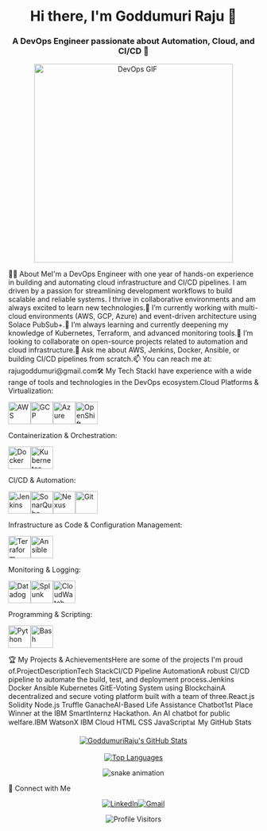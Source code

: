 <!--Hello Raju! This is the final, corrected version.All image links have been fixed, and the project table formatting has been corrected.This should now display perfectly on your profile.--><h1 align="center">Hi there, I'm Goddumuri Raju 👋</h1><h3 align="center">A DevOps Engineer passionate about Automation, Cloud, and CI/CD 🚀</h3><p align="center"><img src="https://www.google.com/search?q=https://media.giphy.com/media/f3G3v4aadK6a3k72aF/giphy.gif" width="400" alt="DevOps GIF"/></p>👨‍💻 About MeI'm a DevOps Engineer with one year of hands-on experience in building and automating cloud infrastructure and CI/CD pipelines. I am driven by a passion for streamlining development workflows to build scalable and reliable systems. I thrive in collaborative environments and am always excited to learn new technologies.🔭 I’m currently working with multi-cloud environments (AWS, GCP, Azure) and event-driven architecture using Solace PubSub+.🌱 I’m always learning and currently deepening my knowledge of Kubernetes, Terraform, and advanced monitoring tools.👯 I’m looking to collaborate on open-source projects related to automation and cloud infrastructure.💬 Ask me about AWS, Jenkins, Docker, Ansible, or building CI/CD pipelines from scratch.📫 You can reach me at: rajugoddumuri@gmail.com🛠️ My Tech StackI have experience with a wide range of tools and technologies in the DevOps ecosystem.Cloud Platforms & Virtualization:<p><a href="https://aws.amazon.com" target="_blank"><img src="https://www.google.com/search?q=https://raw.githubusercontent.com/devicons/devicon/master/icons/amazonwebservices/amazonwebservices-original-wordmark.svg" alt="AWS" width="45" height="45"/></a><a href="https://cloud.google.com" target="_blank"><img src="https://www.google.com/search?q=https://raw.githubusercontent.com/devicons/devicon/master/icons/googlecloud/googlecloud-original-wordmark.svg" alt="GCP" width="45" height="45"/></a><a href="https://azure.microsoft.com/en-us/" target="_blank"><img src="https://www.google.com/search?q=https://raw.githubusercontent.com/devicons/devicon/master/icons/azure/azure-original-wordmark.svg" alt="Azure" width="45" height="45"/></a><a href="https://www.openshift.com/" target="_blank"><img src="https://www.google.com/search?q=https://raw.githubusercontent.com/devicons/devicon/master/icons/openshift/openshift-original-wordmark.svg" alt="OpenShift" width="45" height="45"/></a></p>Containerization & Orchestration:<p><a href="https://www.docker.com/" target="_blank"><img src="https://www.google.com/search?q=https://raw.githubusercontent.com/devicons/devicon/master/icons/docker/docker-original-wordmark.svg" alt="Docker" width="45" height="45"/></a><a href="https://kubernetes.io" target="_blank"><img src="https://www.google.com/search?q=https://raw.githubusercontent.com/devicons/devicon/master/icons/kubernetes/kubernetes-plain-wordmark.svg" alt="Kubernetes" width="45" height="45"/></a></p>CI/CD & Automation:<p><a href="https://www.jenkins.io" target="_blank"><img src="https://www.google.com/search?q=https://raw.githubusercontent.com/devicons/devicon/master/icons/jenkins/jenkins-original.svg" alt="Jenkins" width="45" height="45"/></a><a href="https://www.sonarqube.org/" target="_blank"><img src="https://www.google.com/search?q=https://raw.githubusercontent.com/devicons/devicon/master/icons/sonarqube/sonarqube-original-wordmark.svg" alt="SonarQube" width="45" height="45"/></a><a href="https://help.sonatype.com/repomanager3" target="_blank"><img src="https://www.google.com/search?q=https://raw.githubusercontent.com/devicons/devicon/master/icons/nexus/nexus-original-wordmark.svg" alt="Nexus" width="45" height="45"/></a><a href="https://git-scm.com/" target="_blank"><img src="https://www.google.com/search?q=https://raw.githubusercontent.com/devicons/devicon/master/icons/git/git-original-wordmark.svg" alt="Git" width="45" height="45"/></a></p>Infrastructure as Code & Configuration Management:<p><a href="https://www.terraform.io/" target="_blank"><img src="https://www.google.com/search?q=https://raw.githubusercontent.com/devicons/devicon/master/icons/terraform/terraform-original-wordmark.svg" alt="Terraform" width="45" height="45"/></a><a href="https://www.ansible.com/" target="_blank"><img src="https://www.google.com/search?q=https://raw.githubusercontent.com/devicons/devicon/master/icons/ansible/ansible-original-wordmark.svg" alt="Ansible" width="45" height="45"/></a></p>Monitoring & Logging:<p><a href="https://www.datadoghq.com/" target="_blank"><img src="https://www.google.com/search?q=https://raw.githubusercontent.com/devicons/devicon/master/icons/datadog/datadog-original-wordmark.svg" alt="Datadog" width="45" height="45"/></a><a href="https://www.splunk.com/" target="_blank"><img src="https://www.google.com/search?q=https://raw.githubusercontent.com/devicons/devicon/master/icons/splunk/splunk-original-wordmark.svg" alt="Splunk" width="45" height="45"/></a><a href="https://aws.amazon.com/cloudwatch/" target="_blank"><img src="https://www.google.com/search?q=https://raw.githubusercontent.com/devicons/devicon/master/icons/aws/aws-original-wordmark.svg" alt="CloudWatch" width="45" height="45"/></a></p>Programming & Scripting:<p><a href="https://www.python.org" target="_blank"><img src="https://www.google.com/search?q=https://raw.githubusercontent.com/devicons/devicon/master/icons/python/python-original.svg" alt="Python" width="45" height="45"/></a><a href="https://www.gnu.org/software/bash/" target="_blank"><img src="https://www.google.com/search?q=https://raw.githubusercontent.com/devicons/devicon/master/icons/bash/bash-original.svg" alt="Bash" width="45" height="45"/></a></p>🏆 My Projects & AchievementsHere are some of the projects I'm proud of.ProjectDescriptionTech StackCI/CD Pipeline AutomationA robust CI/CD pipeline to automate the build, test, and deployment process.Jenkins Docker Ansible Kubernetes GitE-Voting System using BlockchainA decentralized and secure voting platform built with a team of three.React.js Solidity Node.js Truffle GanacheAI-Based Life Assistance Chatbot1st Place Winner at the IBM SmartInternz Hackathon. An AI chatbot for public welfare.IBM WatsonX IBM Cloud HTML CSS JavaScript📊 My GitHub Stats<p align="center"><a href="https://github.com/anuraghazra/github-readme-stats"><img align="center" src="https://www.google.com/search?q=https://github-readme-stats.vercel.app/api%3Fusername%3DGoddumuriRaju%26show_icons%3Dtrue%26theme%3Dtokyonight%26hide_border%3Dtrue%26include_all_commits%3Dtrue%26count_private%3Dtrue" alt="GoddumuriRaju's GitHub Stats"/></a><br><br><a href="https://github.com/anuraghazra/github-readme-stats"><img align="center" src="https://www.google.com/search?q=https://github-readme-stats.vercel.app/api/top-langs/%3Fusername%3DGoddumuriRaju%26layout%3Dcompact%26theme%3Dtokyonight%26hide_border%3Dtrue" alt="Top Languages"/></a></p><p align="center"><img src="https://www.google.com/search?q=https://raw.githubusercontent.com/GoddumuriRaju/GoddumuriRaju/output/github-contribution-grid-snake.svg" alt="snake animation"></p>🔗 Connect with Me<p align="center"><a href="https://www.linkedin.com/in/goddumuri-raju-43a700215/" target="_blank"><img src="https://www.google.com/search?q=https://img.shields.io/badge/LinkedIn-0077B5%3Fstyle%3Dfor-the-badge%26logo%3Dlinkedin%26logoColor%3Dwhite" alt="LinkedIn"/></a><a href="mailto:rajugoddumuri@gmail.com"><img src="https://img.shields.io/badge/Gmail-D14836?style=for-the-badge&logo=gmail&logoColor=white" alt="Gmail"/></a></p><p align="center"><img src="https://www.google.com/search?q=https://komarev.com/ghpvc/%3Fusername%3DGoddumuriRaju%26label%3DProfile%2520Visitors%26color%3Dblueviolet%26style%3Dflat-square" alt="Profile Visitors"/></p>
